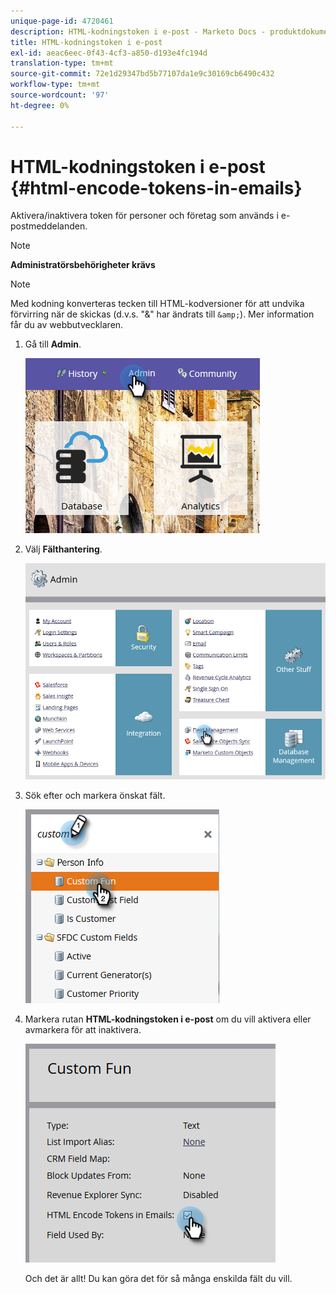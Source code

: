 ```yaml
---
unique-page-id: 4720461
description: HTML-kodningstoken i e-post - Marketo Docs - produktdokumentation
title: HTML-kodningstoken i e-post
exl-id: aeac6eec-0f43-4cf3-a850-d193e4fc194d
translation-type: tm+mt
source-git-commit: 72e1d29347bd5b77107da1e9c30169cb6490c432
workflow-type: tm+mt
source-wordcount: '97'
ht-degree: 0%

---
```


# HTML-kodningstoken i e-post {#html-encode-tokens-in-emails}

Aktivera/inaktivera token för personer och företag som används i e-postmeddelanden.

>[!NOTE]
>
>**Administratörsbehörigheter krävs**

>[!NOTE]
>
>Med kodning konverteras tecken till HTML-kodversioner för att undvika förvirring när de skickas (d.v.s. &quot;&amp;&quot; har ändrats till `&amp;`). Mer information får du av webbutvecklaren.

1. Gå till **Admin**.

   ![](assets/admin.png)

1. Välj **Fälthantering**.

   ![](assets/two-2.png)

1. Sök efter och markera önskat fält.

   ![](assets/five.png)

1. Markera rutan **HTML-kodningstoken i e-post** om du vill aktivera eller avmarkera för att inaktivera.

   ![](assets/six.png)

   Och det är allt! Du kan göra det för så många enskilda fält du vill.
